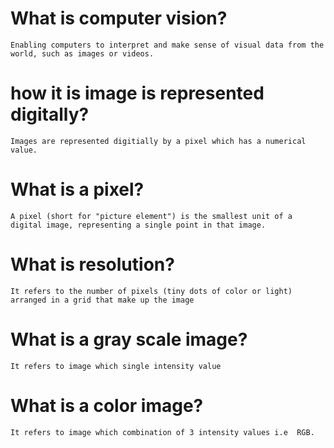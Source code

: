 # What is computer vision?
    Enabling computers to interpret and make sense of visual data from the world, such as images or videos.

# how it is image is represented digitally?
    Images are represented digitially by a pixel which has a numerical value.

# What is a pixel?
    A pixel (short for "picture element") is the smallest unit of a digital image, representing a single point in that image.

# What is resolution?
    It refers to the number of pixels (tiny dots of color or light) arranged in a grid that make up the image

# What is a gray scale image?
    It refers to image which single intensity value

# What is a color image?
    It refers to image which combination of 3 intensity values i.e  RGB.




